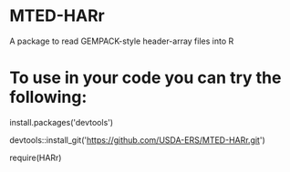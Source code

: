 # MTED-HARr
A package to read GEMPACK-style header-array files into R

# To use in your code you can try the following: 
install.packages('devtools')

devtools::install_git('https://github.com/USDA-ERS/MTED-HARr.git')

require(HARr)
